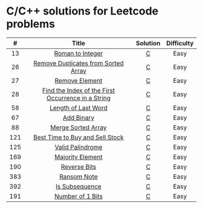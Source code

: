 # C/C++ solutions for Leetcode problems

|  #   | Title | Solution | Difficulty |
| :-:  | :---: |:--------:|:----------:|
|  13  |<a href="https://leetcode.com/problems/roman-to-integer?envType=study-plan-v2&envId=top-interview-150">Roman to Integer</a>|<a href="https://github.com/WDahua377/Leetcode/blob/main/C/Q13_romanToInt.c">C</a>| Easy |
|  26  |<a href="https://leetcode.com/problems/remove-duplicates-from-sorted-array?envType=study-plan-v2&envId=top-interview-150">Remove Duplicates from Sorted Array</a>|<a href="https://github.com/WDahua377/Leetcode/blob/main/C/Q26_removeDuplicates.c">C</a>| Easy |
|  27  |<a href="https://leetcode.com/problems/remove-element?envType=study-plan-v2&envId=top-interview-150">Remove Element</a>|<a href="https://github.com/WDahua377/Leetcode/blob/main/C/Q27_removeElement.c">C</a>| Easy |
|  28  |<a href="https://leetcode.com/problems/find-the-index-of-the-first-occurrence-in-a-string?envType=study-plan-v2&envId=top-interview-150">Find the Index of the First Occurrence in a String</a>|<a href="https://github.com/WDahua377/Leetcode/blob/main/C/Q28_strStr.c">C</a>| Easy |
|  58  |<a href="https://leetcode.com/problems/length-of-last-word?envType=study-plan-v2&envId=top-interview-150">Length of Last Word</a>|<a href="https://github.com/WDahua377/Leetcode/blob/main/C/Q58_lengthOfLastWord.c">C</a>| Easy |
|  67  |<a href="https://leetcode.com/problems/add-binary/description/?envType=study-plan-v2&envId=top-interview-150">Add Binary</a>|<a href="https://github.com/WDahua377/Leetcode/blob/main/C/Q67_addBinary.c">C</a>| Easy |
|  88  |<a href="https://leetcode.com/problems/merge-sorted-array?envType=study-plan-v2&envId=top-interview-150">Merge Sorted Array</a>|<a href="https://github.com/WDahua377/Leetcode/blob/main/C/Q88_merge.c">C</a>| Easy |
|  121 |<a href="https://leetcode.com/problems/best-time-to-buy-and-sell-stock?envType=study-plan-v2&envId=top-interview-150">Best Time to Buy and Sell Stock</a>|<a href="https://github.com/WDahua377/Leetcode/blob/main/C/Q121_maxProfit.c">C</a>| Easy |
|  125 |<a href="https://leetcode.com/problems/valid-palindrome?envType=study-plan-v2&envId=top-interview-150">Valid Palindrome</a>|<a href="https://github.com/WDahua377/Leetcode/blob/main/C/Q125_isPalindrome.c">C</a>| Easy |
|  169 |<a href="https://leetcode.com/problems/majority-element?envType=study-plan-v2&envId=top-interview-150">Majority Element</a>|<a href="https://github.com/WDahua377/Leetcode/blob/main/C/Q169_majorityElement.c">C</a>| Easy |
|  190 |<a href="https://leetcode.com/problems/reverse-bits/?envType=study-plan-v2&envId=top-interview-150">Reverse Bits</a>|<a href="https://github.com/WDahua377/Leetcode/blob/main/C/Q190_reverseBits.c">C</a>| Easy |
|  383 |<a href="https://leetcode.com/problems/ransom-note?envType=study-plan-v2&envId=top-interview-150">Ransom Note</a>|<a href="https://github.com/WDahua377/Leetcode/blob/main/C/Q383_canConstruct.c">C</a>| Easy |
|  392 |<a href="https://leetcode.com/problems/is-subsequence?envType=study-plan-v2&envId=top-interview-150">Is Subsequence</a>|<a href="https://github.com/WDahua377/Leetcode/blob/main/C/Q392_isSubsequence.c">C</a>| Easy |
|  191 |<a href="https://leetcode.com/problems/number-of-1-bits/description/?envType=study-plan-v2&envId=top-interview-150">Number of 1 Bits</a>|<a href="https://github.com/WDahua377/Leetcode/blob/main/C/Q191_hammingWeight.c">C</a>| Easy |
